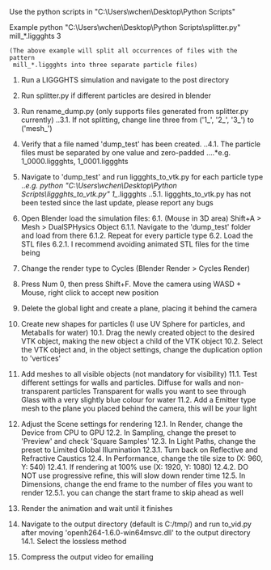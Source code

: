 Use the python scripts in "C:\Users\wchen\Desktop\Python Scripts"

Example python "C:\Users\wchen\Desktop\Python Scripts\splitter.py" mill_*.liggghts 3
	
	(The above example will split all occurrences of files with the pattern
	 mill_*.liggghts into three separate particle files)

1. Run a LIGGGHTS simulation and navigate to the post directory

2. Run splitter.py if different particles are desired in blender

3. Run rename_dump.py (only supports files generated from splitter.py currently)
..3.1. If not splitting, change line three from ('1_', '2_', '3_') to ('mesh_')

4. Verify that a file named 'dump_test' has been created.
..4.1. The particle files must be separated by one value and zero-padded
....*e.g. 1_0000.liggghts, 1_0001.liggghts

5. Navigate to 'dump_test' and run liggghts_to_vtk.py for each particle type
..*e.g. python "C:\Users\wchen\Desktop\Python Scripts\liggghts_to_vtk.py" 1_*.liggghts
..5.1. liggghts_to_vtk.py has not been tested since the last update, please report any bugs

6. Open Blender load the simulation files:
	6.1. (Mouse in 3D area) Shift+A > Mesh > DualSPHysics Object
		6.1.1. Navigate to the 'dump_test' folder and load from there
		6.1.2. Repeat for every particle type
	6.2. Load the STL files
		6.2.1. I recommend avoiding animated STL files for the time being

7. Change the render type to Cycles (Blender Render > Cycles Render)

8. Press Num 0, then press Shift+F. Move the camera using WASD + Mouse, right click to accept new position

9. Delete the global light and create a plane, placing it behind the camera

10. Create new shapes for particles (I use UV Sphere for particles, and Metaballs for water)
	10.1. Drag the newly created object to the desired VTK object, making the new object a child of the VTK object
	10.2. Select the VTK object and, in the object settings, change the duplication option to 'vertices'

11. Add meshes to all visible objects (not mandatory for visibility)
	11.1. Test different settings for walls and particles.
		Diffuse for walls and non-transparent particles
		Transparent for walls you want to see through
		Glass with a very slightly blue colour for water
	11.2. Add a Emitter type mesh to the plane you placed behind the camera, this will be your light

12. Adjust the Scene settings for rendering
	12.1. In Render, change the Device from CPU to GPU
	12.2. In Sampling, change the preset to 'Preview' and check 'Square Samples'
	12.3. In Light Paths, change the preset to Limited Global Illumination
		12.3.1. Turn back on Reflective and Refractive Caustics
	12.4. In Performance, change the tile size to (X: 960, Y: 540)
		12.4.1. If rendering at 100% use (X: 1920, Y: 1080)
		12.4.2. DO NOT use progressive refine, this will slow down render time
	12.5. In Dimensions, change the end frame to the number of files you want to render
		12.5.1. you can change the start frame to skip ahead as well

13. Render the animation and wait until it finishes

14. Navigate to the output directory (default is C:/tmp/) and run to_vid.py after
    moving 'openh264-1.6.0-win64msvc.dll' to the output directory
	14.1. Select the lossless method

15. Compress the output video for emailing
